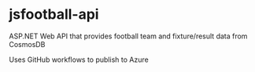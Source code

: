 # jsfootball-api
ASP.NET Web API that provides football team and fixture/result data from CosmosDB

Uses GitHub workflows to publish to Azure
